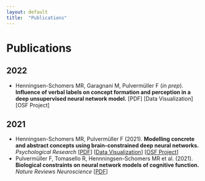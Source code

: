 ```yaml
---
layout: default
title:  "Publications"
---
```


# Publications

## 2022
- Henningsen-Schomers MR, Garagnani M, Pulvermüller F (*in prep*). **Influence of verbal labels on concept formation and perception in a deep unsupervised neural network model.** [PDF] [Data Visualization] [OSF Project]

## 2021
- Henningsen-Schomers MR, Pulvermüller F (2021). **Modelling concrete and abstract concepts using brain-constrained deep neural networks.** *Psychological Research* [[PDF](https://link.springer.com/content/pdf/10.1007/s00426-021-01591-6.pdf)] [[Data Visualization](../dataviz/concrete_abstract.html)] [[OSF Project](https://osf.io/yvnsg/)]
- Pulvermüller F, Tomasello R, Hennningsen-Schomers MR et al. (2021). **Biological constraints on neural network models of cognitive function.** *Nature Reviews Neuroscience* [[PDF](https://doi.org/10.1038/s41583-021-00473-5)]

